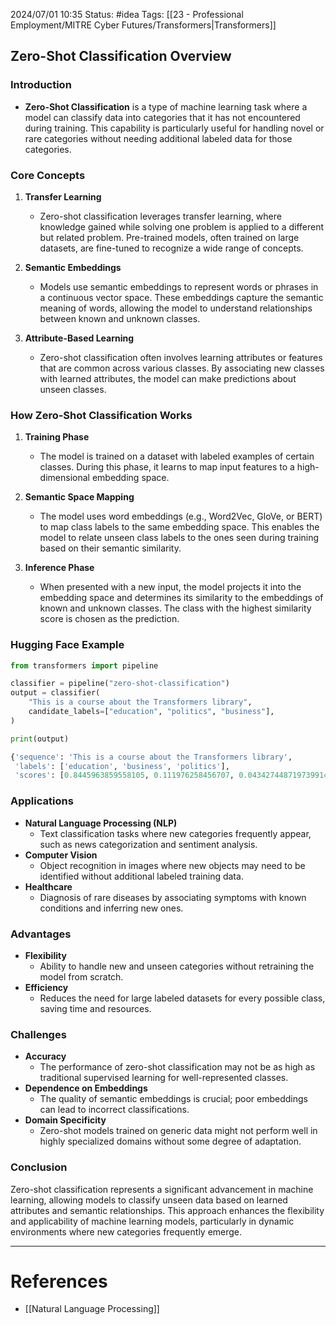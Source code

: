 2024/07/01 10:35
Status: #idea
Tags: [[23 - Professional Employment/MITRE Cyber Futures/Transformers|Transformers]]

## Zero-Shot Classification Overview

### Introduction
- **Zero-Shot Classification** is a type of machine learning task where a model can classify data into categories that it has not encountered during training. This capability is particularly useful for handling novel or rare categories without needing additional labeled data for those categories.

### Core Concepts

1. **Transfer Learning**
   - Zero-shot classification leverages transfer learning, where knowledge gained while solving one problem is applied to a different but related problem. Pre-trained models, often trained on large datasets, are fine-tuned to recognize a wide range of concepts.

2. **Semantic Embeddings**
   - Models use semantic embeddings to represent words or phrases in a continuous vector space. These embeddings capture the semantic meaning of words, allowing the model to understand relationships between known and unknown classes.

3. **Attribute-Based Learning**
   - Zero-shot classification often involves learning attributes or features that are common across various classes. By associating new classes with learned attributes, the model can make predictions about unseen classes.

### How Zero-Shot Classification Works

1. **Training Phase**
   - The model is trained on a dataset with labeled examples of certain classes. During this phase, it learns to map input features to a high-dimensional embedding space.

2. **Semantic Space Mapping**
   - The model uses word embeddings (e.g., Word2Vec, GloVe, or BERT) to map class labels to the same embedding space. This enables the model to relate unseen class labels to the ones seen during training based on their semantic similarity.

3. **Inference Phase**
   - When presented with a new input, the model projects it into the embedding space and determines its similarity to the embeddings of known and unknown classes. The class with the highest similarity score is chosen as the prediction.

### Hugging Face Example

```python
from transformers import pipeline

classifier = pipeline("zero-shot-classification")
output = classifier(
    "This is a course about the Transformers library",
    candidate_labels=["education", "politics", "business"],
)

print(output)

{'sequence': 'This is a course about the Transformers library',
 'labels': ['education', 'business', 'politics'],
 'scores': [0.8445963859558105, 0.111976258456707, 0.043427448719739914]}
```

### Applications

- **Natural Language Processing (NLP)**
  - Text classification tasks where new categories frequently appear, such as news categorization and sentiment analysis.
- **Computer Vision**
  - Object recognition in images where new objects may need to be identified without additional labeled training data.
- **Healthcare**
  - Diagnosis of rare diseases by associating symptoms with known conditions and inferring new ones.

### Advantages

- **Flexibility**
  - Ability to handle new and unseen categories without retraining the model from scratch.
- **Efficiency**
  - Reduces the need for large labeled datasets for every possible class, saving time and resources.

### Challenges

- **Accuracy**
  - The performance of zero-shot classification may not be as high as traditional supervised learning for well-represented classes.
- **Dependence on Embeddings**
  - The quality of semantic embeddings is crucial; poor embeddings can lead to incorrect classifications.
- **Domain Specificity**
  - Zero-shot models trained on generic data might not perform well in highly specialized domains without some degree of adaptation.

### Conclusion

Zero-shot classification represents a significant advancement in machine learning, allowing models to classify unseen data based on learned attributes and semantic relationships. This approach enhances the flexibility and applicability of machine learning models, particularly in dynamic environments where new categories frequently emerge.



---
# References

- [[Natural Language Processing]]